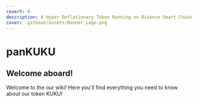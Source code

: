 ```yaml
---
coverY: 0
description: A Hyper Deflationary Token Running on Binance Smart Chain
cover: .gitbook/assets/Banner_Logo.png
---
```


# panKUKU

## Welcome aboard!

Welcome to the our wiki! Here you'll find everything you need to know about our token KUKU!
